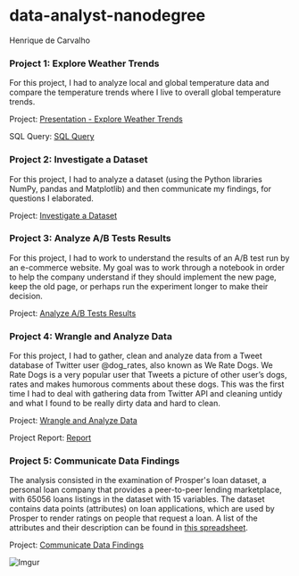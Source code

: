 # data-analyst-nanodegree

Henrique de Carvalho

### Project 1: Explore Weather Trends

For this project, I had to analyze local and global temperature data and compare the temperature trends where I live to overall global temperature trends.

Project: [Presentation - Explore Weather Trends](https://drive.google.com/open?id=1kZRJHGY7qFLXuI7FFl1wSaeysw7B5pAa)

SQL Query: [SQL Query](https://github.com/decarvalhohenrique/data-analyst-nanodegree/blob/master/Project%201/sql-query.sql)

### Project 2: Investigate a Dataset

For this project, I had to analyze a dataset (using the Python libraries NumPy, pandas and Matplotlib) and then communicate my findings, for questions I elaborated.

Project: [Investigate a Dataset](https://github.com/decarvalhohenrique/data-analyst-nanodegree/blob/master/Project%202/energy-data-analysis-v5.ipynb)

### Project 3: Analyze A/B Tests Results

For this project, I had to work to understand the results of an A/B test run by an e-commerce website. My goal was to work through a notebook in order to help the company understand if they should implement the new page, keep the old page, or perhaps run the experiment longer to make their decision.

Project: [Analyze A/B Tests Results](https://github.com/decarvalhohenrique/data-analyst-nanodegree/blob/master/Project%202/energy-data-analysis-v5.ipynb)

### Project 4: Wrangle and Analyze Data

For this project, I had to gather, clean and analyze data from a Tweet database of Twitter user @dog_rates, also known as We Rate Dogs. We Rate Dogs is a very popular user that Tweets a picture of other user’s dogs, rates and makes humorous comments about these dogs. This was the first time I had to deal with gathering data from Twitter API and cleaning untidy and what I found to be really dirty data and hard to clean.

Project: [Wrangle and Analyze Data](https://github.com/decarvalhohenrique/data-analyst-nanodegree/blob/master/project4/wrangle_act.ipynb)

Project Report: [Report](https://github.com/decarvalhohenrique/data-analyst-nanodegree/blob/master/project4/report.md)

### Project 5: Communicate Data Findings

The analysis consisted in the examination of Prosper's loan dataset, a personal loan company that provides a peer-to-peer lending marketplace, with 65056 loans listings in the dataset with 15 variables. The dataset contains data points (attributes) on loan applications, which are used by Prosper to render ratings on people that request a loan. A list of the attributes and their description can be found in [this spreadsheet](https://docs.google.com/spreadsheets/d/1CC0PIpSdnPfxHKPzGcdtetAHGZBHJrxTfZBJ5cdZtvc/edit?usp=sharing).

Project: [Communicate Data Findings](https://github.com/decarvalhohenrique/data-analyst-nanodegree/tree/master/project5)

![Imgur](https://i.imgur.com/o3nB1hu.jpg)
